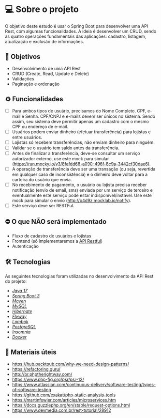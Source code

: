 # 💻 Sobre o projeto
O objetivo deste estudo é usar o Spring Boot para desenvolver uma API Rest, com algumas funcionalidades. A ideia é desenvolver um CRUD, sendo as quatro operações fundamentais das aplicações: cadastro, listagem, atualização e exclusão de informações.

## 🎯 Objetivos
* Desenvolvimento de uma API Rest
* CRUD (Create, Read, Update e Delete)
* Validações
* Paginação e ordenação

## ⚙️ Funcionalidades

- [ ] Para ambos tipos de usuário, precisamos do Nome Completo, CPF, e-mail e Senha. CPF/CNPJ e e-mails devem ser únicos no sistema. Sendo assim, seu sistema deve permitir apenas um cadastro com o mesmo CPF ou endereço de e-mail.
- [ ] Usuários podem enviar dinheiro (efetuar transferência) para lojistas e entre usuários.
- [ ] Lojistas só recebem transferências, não enviam dinheiro para ninguém.
- [ ] Validar se o usuário tem saldo antes da transferência.
- [ ] Antes de finalizar a transferência, deve-se consultar um serviço autorizador externo, use este mock para simular (https://run.mocky.io/v3/8fafdd68-a090-496f-8c9a-3442cf30dae6).
- [ ] A operação de transferência deve ser uma transação (ou seja, revertida em qualquer caso de inconsistência) e o dinheiro deve voltar para a carteira do usuário que envia.
- [ ] No recebimento de pagamento, o usuário ou lojista precisa receber notificação (envio de email, sms) enviada por um serviço de terceiro e eventualmente este serviço pode estar indisponível/instável. Use este mock para simular o envio (http://o4d9z.mocklab.io/notify).
- [ ] Este serviço deve ser RESTFul.

## ⛔ O que NÃO será implementado

- Fluxo de cadastro de usuários e lojistas
- Frontend (só implementaremos a [API Restful](https://www.devmedia.com.br/rest-tutorial/28912))
- Autenticação

## 🛠 Tecnologias

As seguintes tecnologias foram utilizadas no desenvolvimento da API Rest do projeto:

- *[Java 17](https://www.oracle.com/java)*
- *[Spring Boot 3](https://spring.io/projects/spring-boot)*
- *[Maven](https://maven.apache.org)*
- *[MySQL](https://www.mysql.com)*
- *[Hibernate](https://hibernate.org)*
- *[Flyway](https://flywaydb.org)*
- *[Lombok](https://projectlombok.org)*
- *[PostgreSQL](https://www.postgresql.org/)*
- *[Insomnia](https://insomnia.rest/)*
- *[Docker](https://www.docker.com/)*


## 📝 Materiais úteis
- https://hub.packtpub.com/why-we-need-design-patterns/
- https://refactoring.guru/
- http://br.phptherightway.com/
- https://www.php-fig.org/psr/psr-12/
- https://www.atlassian.com/continuous-delivery/software-testing/types-of-software-testing
- https://github.com/exakat/php-static-analysis-tools
- https://martinfowler.com/articles/microservices.htm
- https://docs.guzzlephp.org/en/stable/request-options.html
- https://www.devmedia.com.br/rest-tutorial/28912